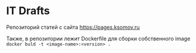 # IT Drafts

Репозиторий статей с сайта https://pages.ksomov.ru

Также, в репозитории лежит Dockerfile для сборки собственного image
``docker buld -t <image-name>:<version> .``


